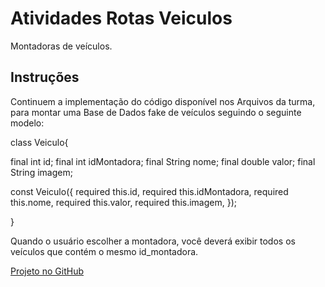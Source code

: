 # Atividades Rotas Veiculos

Montadoras de veículos.

## Instruções

Continuem a implementação do código disponível nos Arquivos da turma, para montar uma Base de Dados fake de veículos seguindo o seguinte modelo:

class Veiculo{

  final int id;
  final int idMontadora;
  final String nome;
  final double valor;
  final String imagem;

  const Veiculo({
    required this.id,
    required this.idMontadora,
    required this.nome,
    required this.valor,
    required this.imagem,
  });

}

Quando o usuário escolher a montadora, você deverá exibir todos os veículos que contém o mesmo id_montadora. 

[Projeto no GitHub](https://github.com/Yan22Oliveira/Atividade-Rotas-Veiculos.git)
